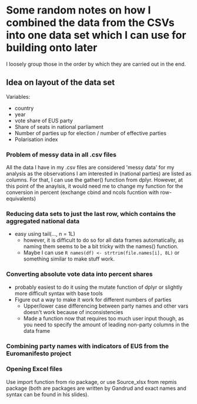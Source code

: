 # Some random notes on how I combined the data from the CSVs into one data set which I can use for building onto later
I loosely group those in the order by which they are carried out in the end.

## Idea on layout of the data set
Variables:
+ country
+ year
+ vote share of EUS party
+ Share of seats in national parliament
+ Number of parties up for election / number of effective parties
+ Polarisation index

### Problem of messy data in all .csv files
All the data I have in my .csv files are considered 'messy data' for my analysis as the observations I am interested in (national parties) are listed as columns. For that, I can use the gather() function from dplyr. However, at this point of the anaylsis, it would need me to change my function for the conversion in percent (exchange cbind and ncols fucntion with row-equivalents)

### Reducing data sets to just the last row, which contains the aggregated national data
+ easy using tail(..., n = 1L)
  + however, it is difficult to do so for all data frames automatically, as naming them seems to be a bit tricky with the names() function.
  + Maybe I can use `R names(df) <- strtrim(file.names[i], 8L)` or something similar to make stuff work.  

### Converting absolute vote data into percent shares
+ probably easiest to do it using the mutate function of dplyr or slightly more difficult syntax with base tools
+ Figure out a way to make it work for different numbers of parties
  + Upper/lower case differencing between party names and other vars doesn't work because of inconsistencies
  + Made a function now that requires too much user input though, as you need to specify the amount of leading non-party columns in the data frame

### Combining party names with indicators of EUS from the Euromanifesto project

### Opening Excel files
Use import function from rio package, or use Source_xlsx from repmis package (both are packages are written by Gandrud and exact names and syntax can be found in his slides).
